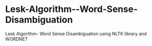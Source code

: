 # Lesk-Algorithm--Word-Sense-Disambiguation
Lesk Algorithm- Word Sense Disambiguation using NLTK library and WORDNET 
